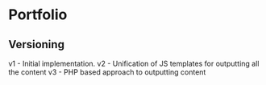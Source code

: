 # Portfolio


## Versioning
v1 - Initial implementation.
v2 - Unification of JS templates for outputting all the content
v3 - PHP based approach to outputting content
